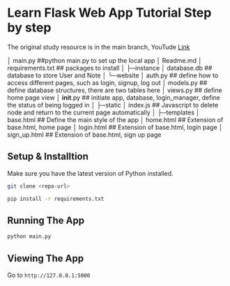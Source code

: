# Learn Flask Web App Tutorial Step by step

The original study resource is in the main branch, YouTude [Link](https://www.youtube.com/watch?v=dam0GPOAvVI&ab_channel=TechWithTim)


│  main.py                    ##python main.py to set up the local app
│  Readme.md 
│  requirements.txt           ## packages to install
│
├─instance
│      database.db            ## database to store User and Note
│
└─website
    │  auth.py                ## define how to access different pages, such as login, signup, log out
    │  models.py              ## define database structures, there are two tables here
    │  views.py               ## define home page view
    │  __init__.py            ## initiate app, database, login_manager, define the status of being logged in 
    │
    ├─static
    │      index.js           ## Javascript to delete node and return to the current page automatically
    │
    ├─templates
    │      base.html          ## Define the main style of the app
    │      home.html          ## Extension of base.html, home page
    │      login.html         ## Extension of base.html, login page
    │      sign_up.html       ## Extension of base.html, sign up page

## Setup & Installtion

Make sure you have the latest version of Python installed.

```bash
git clone <repo-url>
```

```bash
pip install -r requirements.txt
```

## Running The App

```bash
python main.py
```

## Viewing The App

Go to `http://127.0.0.1:5000`
